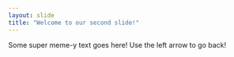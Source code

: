 ```yaml
---
layout: slide
title: "Welcome to our second slide!"
---
```

Some super meme-y text goes here!
Use the left arrow to go back!
